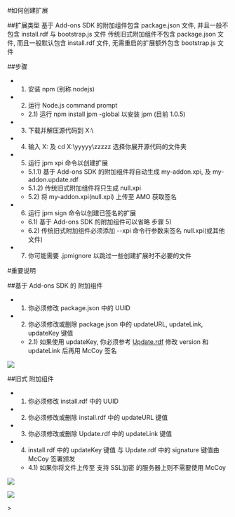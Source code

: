 #如何创建扩展

##扩展类型
基于 Add-ons SDK 的附加组件包含 package.json 文件, 并且一般不包含 install.rdf 与 bootstrap.js 文件
传统旧式附加组件不包含 package.json 文件, 而且一般默认包含 install.rdf 文件, 无需重启的扩展额外包含 bootstrap.js 文件

##步骤
- 1) 安装 npm (别称 nodejs)
- 2) 运行 Node.js command prompt
  - 2.1) 运行 npm install jpm -global 以安装 jpm (目前 1.0.5)
- 3) 下载并解压源代码到 X:\
- 4) 输入 X: 及 cd X:\yyyyy\zzzzz 选择你展开源代码的文件夹
- 5) 运行 jpm xpi 命令以创建扩展
  - 5.1.1) 基于 Add-ons SDK 的附加组件将自动生成 my-addon.xpi, 及 my-addon.update.rdf
  - 5.1.2) 传统旧式附加组件将只生成 null.xpi
  - 5.2) 将 my-addon.xpi(null.xpi) 上传至 AMO 获取签名
- 6) 运行 jpm sign 命令以创建已签名的扩展
  - 6.1) 基于 Add-ons SDK 的附加组件可以省略 步骤 5)
  - 6.2) 传统旧式附加组件必须添加 --xpi 命令行参数来签名 null.xpi(或其他文件)
- 7) 你可能需要 .jpmignore 以跳过一些创建扩展时不必要的文件

#重要说明

##基于 Add-ons SDK 的 附加组件
- 1) 你必须修改 package.json 中的 UUID
- 2) 你必须修改或删除 package.json 中的 updateURL, updateLink, updateKey 键值
  - 2.1) 如果使用 updateKey, 你必须参考 <a href="https://goo.gl/hHAx3m">Update.rdf</a> 修改 version 和 updateLink 后再用 McCoy 签名

<p><img src="http://i66.tinypic.com/ml5abm.png"></p>

##旧式 附加组件
- 1) 你必须修改 install.rdf 中的 UUID
- 2) 你必须修改或删除 install.rdf 中的 updateURL 键值
- 3) 你必须修改或删除 Update.rdf 中的 updateLink 键值
- 4) install.rdf 中的 updateKey 键值 与 Update.rdf 中的 signature 键值由 McCoy 签署颁发
  - 4.1) 如果你将文件上传至 支持 SSL加密 的服务器上则不需要使用 McCoy

<p><img src="http://i68.tinypic.com/29zzcpv.png"></p>
<p><img src="http://i67.tinypic.com/6944dl.png"></p>>
